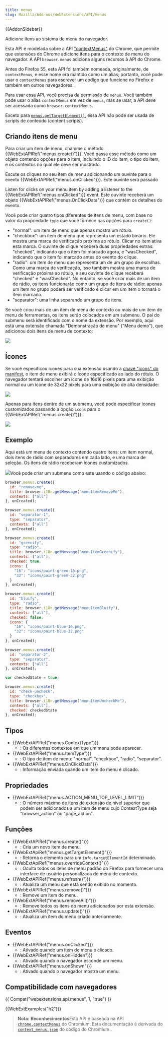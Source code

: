 ```yaml
---
title: menus
slug: Mozilla/Add-ons/WebExtensions/API/menus
---
```


{{AddonSidebar}}

Adicione itens ao sistema de menu do navegador.

Esta API é modelada sobre a API ["contextMenus"](https://developer.chrome.com/extensions/contextMenus) do Chrome, que permite que extensões do Chrome adicione itens para o contexto de menu do navegador. A API `browser.menus` adiciona alguns recursos à API do Chrome.

Antes do Firefox 55, esta API foi também nomeada, originalmente, de `contextMenus`, e esse nome era mantido como um alias; portanto, você pode usar o `contextMenus` para escrever um código que funcione no Firefox e também em outros navegadores.

Para usar essa API, você precisa da [permissão](/pt-BR/docs/Mozilla/Add-ons/WebExtensions/manifest.json/permissions) de `menus`. Você também pode usar o alias `contextMenus` em vez de `menus`, mas se usar, a API deve ser acessada como `browser.contextMenus`.

Exceto para [`menus.getTargetElement()`](/pt-BR/docs/Mozilla/Add-ons/WebExtensions/API/menus/getTargetElement), essa API não pode ser usada de scripts de conteúdo (content scripts).

## Criando itens de menu

Para criar um item de menu, chamme o método {{WebExtAPIRef("menus.create()")}}. Você passa esse método como um objeto contendo opções para o item, incluindo o ID do item, o tipo do item, e os contextos no qual ele deve ser mostrado.

Escute os cliques no seu item de menu adicionando um ouvinte para o evento {{WebExtAPIRef("menus.onClicked")}}. Este ouvinte será passado

Listen for clicks on your menu item by adding a listener to the {{WebExtAPIRef("menus.onClicked")}} event. Este ouvinte receberá um objeto {{WebExtAPIRef("menus.OnClickData")}} que contém os detalhes do evento.

Você pode criar quatro tipos diferentes de itens de menu, com base no valor da propriedade `type` que você fornece nas opções para `create()`:

- "normal": um item de menu que apenas mostra um rótulo.
- "checkbox": um item de menu que representa um estado binário. Ele mostra uma marca de verificação próxima ao rótulo. Clicar no item ativa esta marca. O ouvinte de clique receberá duas propriedades extras: "checked", indicando que o item foi marcado agora, e "wasChecked", indicando que o item foi marcado antes do evento do clique.
- "radio": um item de menu que representa um de um grupo de escolhas. Como uma marca de verificação, isso também mostra uma marca de verificação próxima ao rótulo, e seu ouvinte de clique receberá "checked" e "wasChecked". No entanto, se você criar mais de um item de rádio, os itens funcionarão como um grupo de itens de rádio: apenas um item no grupo poderá ser verificado e clicar em um item o tornará o item marcado.
- "separator": uma linha separando um grupo de itens.

Se você criou mais de um item de menu de contexto ou mais de um item de menu de ferramentas, os itens serão colocados em um submenu. O pai do submenu será identificado com o nome da extensão. Por exemplo, aqui está uma extensão chamada "Demonstração de menu" ("Menu demo"), que adicionou dois itens de menu de contexto:

![](https://mdn.mozillademos.org/files/15431/menus-1.png)

## Ícones

Se você especificou ícones para sua extensão usando a [chave "icons" do manifest](/pt-BR/Add-ons/WebExtensions/manifest.json/icons), o item de menu exibirá o ícone especificado ao lado do rótulo. O navegador tentará escolher um ícone de 16x16 pixels para uma exibição normal ou um ícone de 32x32 pixels para uma exibição de alta densidade:

![](https://mdn.mozillademos.org/files/15433/menus-2.png)

Apenas para itens dentro de um submenu, você pode especificar ícones customizados passando a opção `icons` para o {{WebExtAPIRef("menus.create()")}}:

![](https://mdn.mozillademos.org/files/15435/menus-3.png)

## Exemplo

Aqui está um menu de contexto contendo quatro itens: um item normal, dois itens de rádio com separadores em cada lado, e uma marca de seleção. Os itens de rádio receberam ícones customizados.

![](https://mdn.mozillademos.org/files/15437/menus-4.png)Você pode criar um submenu como este usando o código abaixo:

```js
browser.menus.create({
  id: "remove-me",
  title: browser.i18n.getMessage("menuItemRemoveMe"),
  contexts: ["all"]
}, onCreated);

browser.menus.create({
  id: "separator-1",
  type: "separator",
  contexts: ["all"]
}, onCreated);

browser.menus.create({
  id: "greenify",
  type: "radio",
  title: browser.i18n.getMessage("menuItemGreenify"),
  contexts: ["all"],
  checked: true,
  icons: {
    "16": "icons/paint-green-16.png",
    "32": "icons/paint-green-32.png"
  }
}, onCreated);

browser.menus.create({
  id: "bluify",
  type: "radio",
  title: browser.i18n.getMessage("menuItemBluify"),
  contexts: ["all"],
  checked: false,
  icons: {
    "16": "icons/paint-blue-16.png",
    "32": "icons/paint-blue-32.png"
  }
}, onCreated);

browser.menus.create({
  id: "separator-2",
  type: "separator",
  contexts: ["all"]
}, onCreated);

var checkedState = true;

browser.menus.create({
  id: "check-uncheck",
  type: "checkbox",
  title: browser.i18n.getMessage("menuItemUncheckMe"),
  contexts: ["all"],
  checked: checkedState
}, onCreated);
```

## Tipos

- {{WebExtAPIRef("menus.ContextType")}}
  - : Os diferentes contextos em que um menu pode aparecer.
- {{WebExtAPIRef("menus.ItemType")}}
  - : O tipo de item de menu: "normal", "checkbox", "radio", "separator".
- {{WebExtAPIRef("menus.OnClickData")}}
  - : Informação enviada quando um item do menu é clicado.

## Propriedades

- {{WebExtAPIRef("menus.ACTION_MENU_TOP_LEVEL_LIMIT")}}
  - : O número máximo de itens de extensão de nível superior que podem ser adicionados a um item de menu cujo ContextType seja "browser_action" ou "page_action".

## Funções

- {{WebExtAPIRef("menus.create()")}}
  - : Cria um novo item de menu.
- {{WebExtApiRef("menus.getTargetElement()")}}
  - : Retorna o elemento para um `info.targetElementId` determinado.
- {{WebExtApiRef("menus.overrideContext()")}}
  - : Oculta todos os itens de menu padrão do Firefox para fornecer uma interface de usuário personalizada do menu de contexto.
- {{WebExtAPIRef("menus.refresh()")}}
  - : Atualiza um menu que está sendo exibido no momento.
- {{WebExtAPIRef("menus.remove()")}}
  - : Remove um item do menu.
- {{WebExtAPIRef("menus.removeAll()")}}
  - : Remove todos os itens do menu adicionados por esta extensão.
- {{WebExtAPIRef("menus.update()")}}
  - : Atualiza um item do menu criado anteriormente.

## Eventos

- {{WebExtAPIRef("menus.onClicked")}}
  - : Ativado quando um item de menu é clicado.
- {{WebExtAPIRef("menus.onHidden")}}
  - : Ativado quando o navegador esconde um menu.
- {{WebExtAPIRef("menus.onShown")}}
  - : Ativado quando o navegador mostra um menu.

## Compatibilidade com navegadores

{{ Compat("webextensions.api.menus", 1, "true") }}

{{WebExtExamples("h2")}}

> **Nota:** **Reconhecimentos**Esta API é baseada na API [`chrome.contextMenus`](https://developer.chrome.com/extensions/contextMenus) do Chromium. Esta documentação é derivada do [`context_menus.json`](https://chromium.googlesource.com/chromium/src/+/master/chrome/common/extensions/api/context_menus.json) do código do Chromium .

<!--
// Copyright 2015 The Chromium Authors. All rights reserved.
//
// Redistribution and use in source and binary forms, with or without
// modification, are permitted provided that the following conditions are
// met:
//
//    * Redistributions of source code must retain the above copyright
// notice, this list of conditions and the following disclaimer.
//    * Redistributions in binary form must reproduce the above
// copyright notice, this list of conditions and the following disclaimer
// in the documentation and/or other materials provided with the
// distribution.
//    * Neither the name of Google Inc. nor the names of its
// contributors may be used to endorse or promote products derived from
// this software without specific prior written permission.
//
// THIS SOFTWARE IS PROVIDED BY THE COPYRIGHT HOLDERS AND CONTRIBUTORS
// "AS IS" AND ANY EXPRESS OR IMPLIED WARRANTIES, INCLUDING, BUT NOT
// LIMITED TO, THE IMPLIED WARRANTIES OF MERCHANTABILITY AND FITNESS FOR
// A PARTICULAR PURPOSE ARE DISCLAIMED. IN NO EVENT SHALL THE COPYRIGHT
// OWNER OR CONTRIBUTORS BE LIABLE FOR ANY DIRECT, INDIRECT, INCIDENTAL,
// SPECIAL, EXEMPLARY, OR CONSEQUENTIAL DAMAGES (INCLUDING, BUT NOT
// LIMITED TO, PROCUREMENT OF SUBSTITUTE GOODS OR SERVICES; LOSS OF USE,
// DATA, OR PROFITS; OR BUSINESS INTERRUPTION) HOWEVER CAUSED AND ON ANY
// THEORY OF LIABILITY, WHETHER IN CONTRACT, STRICT LIABILITY, OR TORT
// (INCLUDING NEGLIGENCE OR OTHERWISE) ARISING IN ANY WAY OUT OF THE USE
// OF THIS SOFTWARE, EVEN IF ADVISED OF THE POSSIBILITY OF SUCH DAMAGE.
-->
